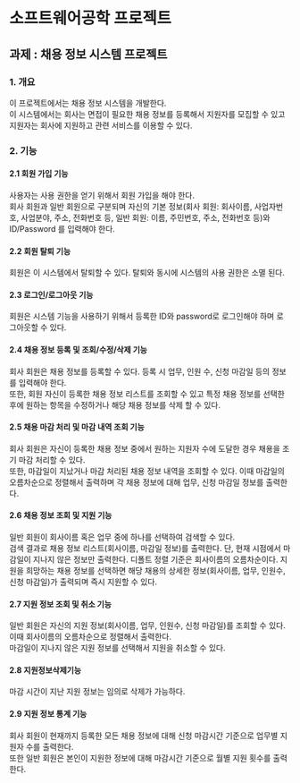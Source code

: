 # 소프트웨어공학 프로젝트

## 과제 : 채용 정보 시스템 프로젝트

### 1. 개요

이 프로젝트에서는 채용 정보 시스템을 개발한다.  
이 시스템에서는 회사는 면접이 필요한 채용 정보를 등록해서 지원자를 모집할 수 있고 지원자는 회사에 지원하고 관련 서비스를 이용할 수 있다.

### 2. 기능

#### 2.1 회원 가입 기능

사용자는 사용 권한을 얻기 위해서 회원 가입을 해야 한다.   
회사 회원과 일반 회원으로 구분되며 자신의 기본 정보(회사 회원: 회사이름, 사업자번호, 사업분야, 주소, 전화번호 등, 일반 회원: 이름, 주민번호, 주소, 전화번호 등)와 ID/Password 를 입력해야 한다.

#### 2.2 회원 탈퇴 기능

회원은 이 시스템에서 탈퇴할 수 있다. 탈퇴와 동시에 시스템의 사용 권한은 소멸 된다.

#### 2.3 로그인/로그아웃 기능

회원은 시스템 기능을 사용하기 위해서 등록한 ID와 password로 로그인해야 하며 로그아웃할 수 있다.

#### 2.4 채용 정보 등록 및 조회/수정/삭제 기능

회사 회원은 채용 정보를 등록할 수 있다. 등록 시 업무, 인원 수, 신청 마감일 등의 정보를 입력해야 한다.  
또한, 회원 자신이 등록한 채용 정보 리스트를 조회할 수 있고 특정 채용 정보를 선택한 후에 원하는 항목을 수정하거나 해당 채용 정보를 삭제 할 수 있다.

#### 2.5 채용 마감 처리 및 마감 내역 조회 기능

회사 회원은 자신이 등록한 채용 정보 중에서 원하는 지원자 수에 도달한 경우 채용을 조기 마감 처리할 수 있다.  
또한, 마감일이 지났거나 마감 처리된 채용 정보 내역을 조회할 수 있다. 이때 마감일의 오름차순으로 정렬해서 출력하며 각 채용 정보에 대해 업무, 신청 마감일 정보를 출력한다.

#### 2.6 채용 정보 조회 및 지원 기능

일반 회원이 회사이름 혹은 업무 중에 하나를 선택하여 검색할 수 있다.  
검색 결과로 채용 정보 리스트(회사이름, 마감일 정보)를 출력한다. 단, 현재 시점에서 마감일이 지나지 않은 정보만 출력한다. 디폴트 정렬 기준은 회사이름의 오름차순이다. 
지원을 희망하는 채용 정보를 선택하면 해당 채용의 상세한 정보(회사이름, 업무, 인원수, 신청 마감일)가 출력되며 즉시 지원할 수 있다.

#### 2.7 지원 정보 조회 및 취소 기능

일반 회원은 자신의 지원 정보(회사이름, 업무, 인원수, 신청 마감일)를 조회할 수 있다. 이때 회사이름의 오름차순으로 정렬해서 출력한다.  
마감일이 지나지 않은 지원 정보를 선택해서 지원을 취소할 수 있다.

#### 2.8 지원정보삭제기능

마감 시간이 지난 지원 정보는 임의로 삭제가 가능하다.

#### 2.9 지원 정보 통계 기능

회사 회원이 현재까지 등록한 모든 채용 정보에 대해 신청 마감시간 기준으로 업무별 지원자 수를 출력한다.  
또한 일반 회원은 본인이 지원한 정보에 대해 마감시간 기준으로 월별 지원 횟수를 출력한다.
